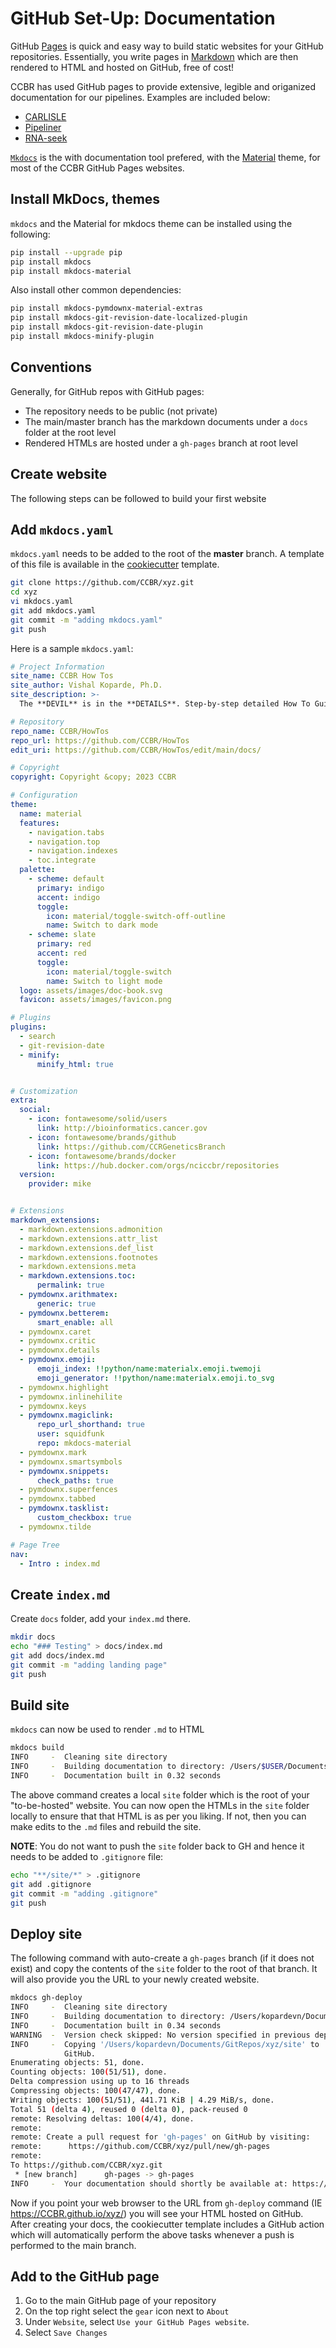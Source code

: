 # GitHub Set-Up: Documentation
GitHub [Pages](https://pages.github.com/) is quick and easy way to build static websites for your GitHub repositories. Essentially, you write pages in [Markdown](https://www.markdownguide.org/) which are then rendered to HTML and hosted on GitHub, free of cost! 

CCBR has used GitHub pages to provide extensive, legible and origanized documentation for our pipelines. Examples are included below:

- [CARLISLE](https://ccbr.github.io/CARLISLE/)
- [Pipeliner](https://ccbr.github.io/pipeliner-docs/)
- [RNA-seek](https://ccbr.github.io/RNA-seek/)

[`Mkdocs`](https://www.mkdocs.org/) is the with documentation tool prefered, with the [Material](https://squidfunk.github.io/mkdocs-material/getting-started/) theme, for most of the CCBR GitHub Pages websites.

## Install MkDocs, themes

`mkdocs` and the Material for mkdocs theme can be installed using the following:

```bash
pip install --upgrade pip
pip install mkdocs
pip install mkdocs-material
```

Also install other common dependencies:

```bash
pip install mkdocs-pymdownx-material-extras
pip install mkdocs-git-revision-date-localized-plugin
pip install mkdocs-git-revision-date-plugin
pip install mkdocs-minify-plugin
```

## Conventions

Generally, for GitHub repos with GitHub pages:

- The repository needs to be public (not private)
- The main/master branch has the markdown documents under a `docs` folder at the root level
- Rendered HTMLs are hosted under a `gh-pages` branch at root level

## Create website

The following steps can be followed to build your first website 

## Add `mkdocs.yaml`

`mkdocs.yaml` needs to be added to the root of the **master** branch. A template of this file is available in the [cookiecutter](https://github.com/CCBR/CCBR_CCBRTechDevCookieCutter) template.

```bash
git clone https://github.com/CCBR/xyz.git
cd xyz
vi mkdocs.yaml
git add mkdocs.yaml
git commit -m "adding mkdocs.yaml"
git push
```

Here is a sample `mkdocs.yaml`:

```yaml
# Project Information
site_name: CCBR How Tos
site_author: Vishal Koparde, Ph.D.
site_description: >-
  The **DEVIL** is in the **DETAILS**. Step-by-step detailed How To Guides for data management and other CCBR-relevant tasks.

# Repository
repo_name: CCBR/HowTos
repo_url: https://github.com/CCBR/HowTos
edit_uri: https://github.com/CCBR/HowTos/edit/main/docs/

# Copyright
copyright: Copyright &copy; 2023 CCBR

# Configuration
theme:
  name: material
  features:
    - navigation.tabs
    - navigation.top
    - navigation.indexes
    - toc.integrate 
  palette:
    - scheme: default
      primary: indigo
      accent: indigo
      toggle:
        icon: material/toggle-switch-off-outline
        name: Switch to dark mode
    - scheme: slate
      primary: red
      accent: red
      toggle:
        icon: material/toggle-switch
        name: Switch to light mode
  logo: assets/images/doc-book.svg
  favicon: assets/images/favicon.png

# Plugins
plugins:
  - search
  - git-revision-date
  - minify:
      minify_html: true


# Customization
extra:
  social:
    - icon: fontawesome/solid/users
      link: http://bioinformatics.cancer.gov
    - icon: fontawesome/brands/github
      link: https://github.com/CCRGeneticsBranch
    - icon: fontawesome/brands/docker
      link: https://hub.docker.com/orgs/nciccbr/repositories
  version:
    provider: mike


# Extensions
markdown_extensions:
  - markdown.extensions.admonition
  - markdown.extensions.attr_list
  - markdown.extensions.def_list
  - markdown.extensions.footnotes
  - markdown.extensions.meta
  - markdown.extensions.toc:
      permalink: true
  - pymdownx.arithmatex:
      generic: true
  - pymdownx.betterem:
      smart_enable: all
  - pymdownx.caret
  - pymdownx.critic
  - pymdownx.details
  - pymdownx.emoji:
      emoji_index: !!python/name:materialx.emoji.twemoji
      emoji_generator: !!python/name:materialx.emoji.to_svg
  - pymdownx.highlight
  - pymdownx.inlinehilite
  - pymdownx.keys
  - pymdownx.magiclink:
      repo_url_shorthand: true
      user: squidfunk
      repo: mkdocs-material
  - pymdownx.mark
  - pymdownx.smartsymbols
  - pymdownx.snippets:
      check_paths: true
  - pymdownx.superfences
  - pymdownx.tabbed
  - pymdownx.tasklist:
      custom_checkbox: true
  - pymdownx.tilde

# Page Tree
nav:
  - Intro : index.md
```

## Create `index.md`

Create `docs` folder, add your `index.md` there.

```bash
mkdir docs
echo "### Testing" > docs/index.md
git add docs/index.md
git commit -m "adding landing page"
git push
```

## Build site

`mkdocs` can now be used to render `.md` to HTML

```bash
mkdocs build
INFO     -  Cleaning site directory
INFO     -  Building documentation to directory: /Users/$USER/Documents/GitRepos/parkit/site
INFO     -  Documentation built in 0.32 seconds
```

The above command creates a local `site` folder which is the root of your "to-be-hosted" website. You can now open the HTMLs in the `site` folder locally to ensure that that HTML is as per you liking. If not, then you can make edits to the `.md` files and rebuild the site.

**NOTE**: You do not want to push the `site` folder back to GH and hence it needs to be added to `.gitignore` file:

```bash
echo "**/site/*" > .gitignore
git add .gitignore
git commit -m "adding .gitignore"
git push
```

## Deploy site

The following command with auto-create a `gh-pages` branch (if it does not exist) and copy the contents of the `site` folder to the root of that branch. It will also provide you the URL to your newly created website.

```bash
mkdocs gh-deploy
INFO     -  Cleaning site directory
INFO     -  Building documentation to directory: /Users/kopardevn/Documents/GitRepos/xyz/site
INFO     -  Documentation built in 0.34 seconds
WARNING  -  Version check skipped: No version specified in previous deployment.
INFO     -  Copying '/Users/kopardevn/Documents/GitRepos/xyz/site' to 'gh-pages' branch and pushing to
            GitHub.
Enumerating objects: 51, done.
Counting objects: 100(51/51), done.
Delta compression using up to 16 threads
Compressing objects: 100(47/47), done.
Writing objects: 100(51/51), 441.71 KiB | 4.29 MiB/s, done.
Total 51 (delta 4), reused 0 (delta 0), pack-reused 0
remote: Resolving deltas: 100(4/4), done.
remote:
remote: Create a pull request for 'gh-pages' on GitHub by visiting:
remote:      https://github.com/CCBR/xyz/pull/new/gh-pages
remote:
To https://github.com/CCBR/xyz.git
 * [new branch]      gh-pages -> gh-pages
INFO     -  Your documentation should shortly be available at: https://CCBR.github.io/xyz/
```

Now if you point your web browser to the URL from `gh-deploy` command (IE https://CCBR.github.io/xyz/) you will see your HTML hosted on GitHub. After creating your docs, the cookiecutter template includes a GitHub action which will automatically perform the above tasks whenever a push is performed to the main branch.

## Add to the GitHub page

1. Go to the main GitHub page of your repository
2. On the top right select the `gear` icon next to `About`
3. Under `Website`, select `Use your GitHub Pages website`.
4. Select `Save Changes`

